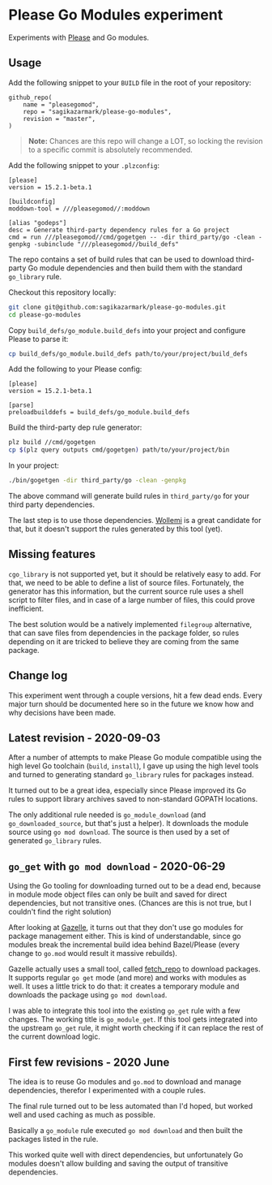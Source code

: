 # Please Go Modules experiment

Experiments with [Please](https://please.build) and Go modules.


## Usage

Add the following snippet to your `BUILD` file in the root of your repository:

```starlark
github_repo(
    name = "pleasegomod",
    repo = "sagikazarmark/please-go-modules",
    revision = "master",
)
```

> **Note:** Chances are this repo will change a LOT, so locking the revision to a specific commit is absolutely recommended.

Add the following snippet to your `.plzconfig`:

```
[please]
version = 15.2.1-beta.1

[buildconfig]
moddown-tool = ///pleasegomod//:moddown

[alias "godeps"]
desc = Generate third-party dependency rules for a Go project
cmd = run ///pleasegomod//cmd/gogetgen -- -dir third_party/go -clean -genpkg -subinclude "///pleasegomod//build_defs"
```

The repo contains a set of build rules that can be used to download third-party Go module dependencies
and then build them with the standard `go_library` rule.

Checkout this repository locally:

```bash
git clone git@github.com:sagikazarmark/please-go-modules.git
cd please-go-modules
```

Copy `build_defs/go_module.build_defs` into your project and configure Please to parse it:

```bash
cp build_defs/go_module.build_defs path/to/your/project/build_defs
```

Add the following to your Please config:

```
[please]
version = 15.2.1-beta.1

[parse]
preloadbuilddefs = build_defs/go_module.build_defs
```

Build the third-party dep rule generator:

```bash
plz build //cmd/gogetgen
cp $(plz query outputs cmd/gogetgen) path/to/your/project/bin
```

In your project:

```bash
./bin/gogetgen -dir third_party/go -clean -genpkg
```

The above command will generate build rules in `third_party/go` for your third party dependencies.

The last step is to use those dependencies.
[Wollemi](https://github.com/tcncloud/wollemi) is a great candidate for that, but it doesn't support the rules generated by this tool (yet).


## Missing features

`cgo_library` is not supported yet, but it should be relatively easy to add.
For that, we need to be able to define a list of source files.
Fortunately, the generator has this information, but the current source rule uses a shell script to filter files,
and in case of a large number of files, this could prove inefficient.

The best solution would be a natively implemented `filegroup` alternative,
that can save files from dependencies in the package folder, so rules depending on it are tricked to believe they are coming from the same package.


## Change log

This experiment went through a couple versions, hit a few dead ends.
Every major turn should be documented here so in the future we know how and why decisions have been made.


## Latest revision - 2020-09-03

After a number of attempts to make Please Go module compatible using the high level Go toolchain (`build`, `install`),
I gave up using the high level tools and turned to generating standard `go_library` rules for packages instead.

It turned out to be a great idea, especially since Please improved its Go rules to support library archives saved to non-standard GOPATH locations.

The only additional rule needed is `go_module_download` (and `go_downloaded_source`, but that's just a helper).
It downloads the module source using `go mod download`. The source is then used by a set of generated `go_library` rules.


## `go_get` with `go mod download` - 2020-06-29

Using the Go tooling for downloading turned out to be a dead end,
because in module mode object files can only be built and saved for direct dependencies, but not transitive ones.
(Chances are this is not true, but I couldn't find the right solution)

After looking at [Gazelle](https://github.com/bazelbuild/bazel-gazelle), it turns out that they don't use go modules for package management either.
This is kind of understandable, since go modules break the incremental build idea behind Bazel/Please (every change to `go.mod` would result it massive rebuilds).

Gazelle actually uses a small tool, called [fetch_repo](https://github.com/bazelbuild/bazel-gazelle/tree/5c00b77/cmd/fetch_repo) to download packages.
It supports regular `go get` mode (and more) and works with modules as well. It uses a little trick to do that: it creates a temporary module and downloads the package using `go mod download`.

I was able to integrate this tool into the existing `go_get` rule with a few changes. The working title is `go_module_get`.
If this tool gets integrated into the upstream `go_get` rule, it might worth checking if it can replace the rest of the current download logic.


## First few revisions - 2020 June

The idea is to reuse Go modules and `go.mod` to download and manage dependencies,
therefor I experimented with a couple rules.

The final rule turned out to be less automated than I'd hoped,
but worked well and used caching as much as possible.

Basically a `go_module` rule executed `go mod download` and then built the packages listed in the rule.

This worked quite well with direct dependencies, but unfortunately Go modules doesn't allow building and saving the output of transitive dependencies.
